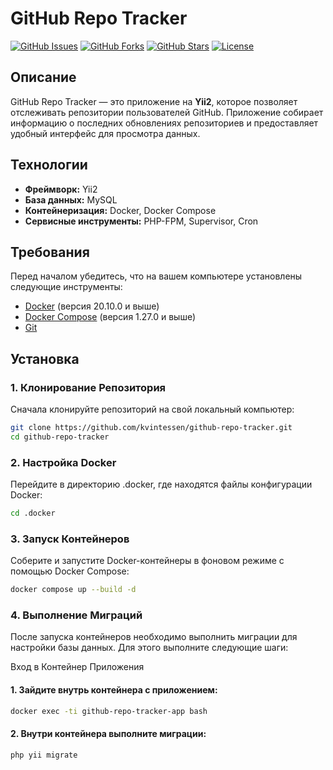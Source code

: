 # GitHub Repo Tracker

[![GitHub Issues](https://img.shields.io/github/issues/kvintessen/github-repo-tracker)](https://github.com/kvintessen/github-repo-tracker/issues)
[![GitHub Forks](https://img.shields.io/github/forks/kvintessen/github-repo-tracker)](https://github.com/kvintessen/github-repo-tracker/network)
[![GitHub Stars](https://img.shields.io/github/stars/kvintessen/github-repo-tracker)](https://github.com/kvintessen/github-repo-tracker/stargazers)
[![License](https://img.shields.io/github/license/kvintessen/github-repo-tracker)](https://github.com/kvintessen/github-repo-tracker/blob/main/LICENSE)

## Описание

GitHub Repo Tracker — это приложение на **Yii2**, которое позволяет отслеживать репозитории пользователей GitHub. Приложение собирает информацию о последних обновлениях репозиториев и предоставляет удобный интерфейс для просмотра данных.

## Технологии

- **Фреймворк:** Yii2
- **База данных:** MySQL
- **Контейнеризация:** Docker, Docker Compose
- **Сервисные инструменты:** PHP-FPM, Supervisor, Cron

## Требования

Перед началом убедитесь, что на вашем компьютере установлены следующие инструменты:

- [Docker](https://www.docker.com/get-started) (версия 20.10.0 и выше)
- [Docker Compose](https://docs.docker.com/compose/install/) (версия 1.27.0 и выше)
- [Git](https://git-scm.com/downloads)

## Установка

### 1. Клонирование Репозитория

Сначала клонируйте репозиторий на свой локальный компьютер:

```bash
git clone https://github.com/kvintessen/github-repo-tracker.git
cd github-repo-tracker
```

### 2. Настройка Docker
   Перейдите в директорию .docker, где находятся файлы конфигурации Docker:
```bash
cd .docker
```

### 3. Запуск Контейнеров
   Соберите и запустите Docker-контейнеры в фоновом режиме с помощью Docker Compose:

```bash
docker compose up --build -d
```

### 4. Выполнение Миграций
   После запуска контейнеров необходимо выполнить миграции для настройки базы данных. Для этого выполните следующие шаги:

Вход в Контейнер Приложения

#### 1. Зайдите внутрь контейнера с приложением:

```bash
docker exec -ti github-repo-tracker-app bash
```

#### 2. Внутри контейнера выполните миграции:

```bash
php yii migrate
```


